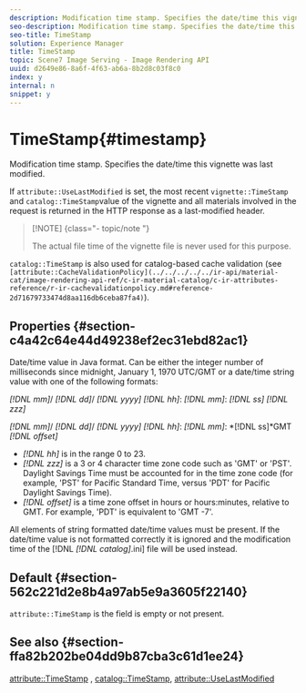 ```yaml
---
description: Modification time stamp. Specifies the date/time this vignette was last modified.
seo-description: Modification time stamp. Specifies the date/time this vignette was last modified.
seo-title: TimeStamp
solution: Experience Manager
title: TimeStamp
topic: Scene7 Image Serving - Image Rendering API
uuid: d2649e86-8a6f-4f63-ab6a-8b2d8c03f8c0
index: y
internal: n
snippet: y
---
```


# TimeStamp{#timestamp}

Modification time stamp. Specifies the date/time this vignette was last modified.

If `attribute::UseLastModified` is set, the most recent `vignette::TimeStamp` and `catalog::TimeStamp`value of the vignette and all materials involved in the request is returned in the HTTP response as a last-modified header.

>[!NOTE] {class="- topic/note "}
>
>The actual file time of the vignette file is never used for this purpose.

`catalog::TimeStamp` is also used for catalog-based cache validation (see ` [attribute::CacheValidationPolicy](../../../../../ir-api/material-cat/image-rendering-api-ref/c-ir-material-catalog/c-ir-attributes-reference/r-ir-cachevalidationpolicy.md#reference-2d71679733474d8aa116db6ceba87fa4)`).

## Properties {#section-c4a42c64e44d49238ef2ec31ebd82ac1}

Date/time value in Java format. Can be either the integer number of milliseconds since midnight, January 1, 1970 UTC/GMT or a date/time string value with one of the following formats:

*[!DNL mm]*/ *[!DNL dd]*/ *[!DNL yyyy]* *[!DNL hh]*: *[!DNL mm]*: *[!DNL ss]* *[!DNL zzz]*

*[!DNL mm]*/ *[!DNL dd]*/ *[!DNL yyyy]* *[!DNL hh]*: *[!DNL mm]*: *[!DNL ss]*GMT *[!DNL offset]*

* *[!DNL hh]* is in the range 0 to 23. 
* *[!DNL zzz]* is a 3 or 4 character time zone code such as 'GMT' or 'PST'. Daylight Savings Time must be accounted for in the time zone code (for example, 'PST' for Pacific Standard Time, versus 'PDT' for Pacific Daylight Savings Time). 
* *[!DNL offset]* is a time zone offset in hours or hours:minutes, relative to GMT. For example, 'PDT' is equivalent to 'GMT -7'.

All elements of string formatted date/time values must be present. If the date/time value is not formatted correctly it is ignored and the modification time of the [!DNL *[!DNL catalog]*.ini] file will be used instead.

## Default {#section-562c221d2e8b4a97ab5e9a3605f22140}

`attribute::TimeStamp` is the field is empty or not present.

## See also {#section-ffa82b202be04dd9b87cba3c61d1ee24}

[attribute::TimeStamp](../../../../../ir-api/material-cat/image-rendering-api-ref/c-ir-material-catalog/c-ir-attributes-reference/r-ir-timestamp.md#reference-8373ad4ee03d4e4b9a8fc96cf42b3181) , [catalog::TimeStamp](../../../../../ir-api/material-cat/image-rendering-api-ref/c-ir-material-catalog/c-ir-material-data-reference/r-ir-timestamp-dataref.md#reference-6daf7973dc4f4b4e9e8165756db7c319), [attribute::UseLastModified](../../../../../ir-api/material-cat/image-rendering-api-ref/c-ir-material-catalog/c-ir-attributes-reference/r-ir-uselastmodified.md#reference-d2ab628c9e004fedbd38324866dbca1d) 
